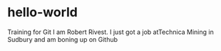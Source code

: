 # hello-world
Training for Git
I am Robert Rivest.  I just got a job atTechnica Mining in Sudbury and am boning up on Github
